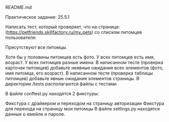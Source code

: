 README.md  

Практическое задание: 25.5.1 

Написать тест, который проверяет, что на странице: (https://petfriends.skillfactory.ru/my_pets) со списком питомцев пользователя:

Присутствуют все питомцы.

Хотя бы у половины питомцев есть фото.
У всех питомцев есть имя, возраст.
У всех питомцев разные имена.
В написанном тесте (проверка карточек питомцев) добавьте неявные ожидания всех элементов (фото, имя питомца, его возраст).
В написанном тесте (проверка таблицы питомцев) добавьте явные ожидания элементов страницы.
В директории /tests располагаются файлы с тестами

В файле conftest.py находятся 2 фикстуры:

Фикстура с драйвером и переходом на страницу авторизации
Фикстура для перехода на страницу мои питомцы
В файле settings.py находятся данные о емейле и пароле.

